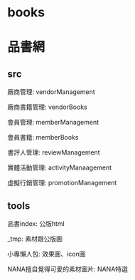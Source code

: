 # books

# 品書網

## src

廠商管理: vendorManagement

廠商書籍管理: vendorBooks

會員管理: memberManagement

會員書籍: memberBooks

書評人管理: reviewManagement

實體活動管理: activityManaagement

虛擬行銷管理: promotionManagement



## tools

品書index: 公版html

_tmp: 素材跟公版圖

小專懶人包: 效果圖、icon圖

NANA擅自覺得可愛的素材圖片: NANA特選


